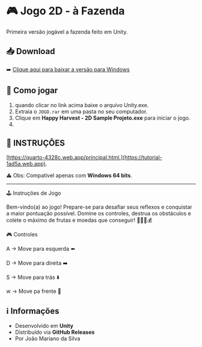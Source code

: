 
# 🎮 Jogo 2D - à Fazenda

Primeira versão jogável a fazenda feito em Unity.

## 📥 Download
➡️ [Clique aqui para baixar a versão para Windows](https://github.com/joao16mariano/Alex-a-Fazenda/releases/download/v1.0/ALEX.rar)

## 🚀 Como jogar
1. quando clicar no link acima baixe o arquivo Unity.exe.
2. Extraia o `JOGO.rar` em uma pasta no seu computador.
3. Clique em **Happy Harvest - 2D Sample Projeto.exe** para iniciar o jogo.
4. 
## 🚀 INSTRUÇÔES
[https://quarto-4328c.web.app/principal.html.](https://tutorial-1ad5a.web.app).

⚠️ Obs: Compatível apenas com **Windows 64 bits**.

---
🕹️ Instruções de Jogo

Bem-vindo(a) ao jogo! Prepare-se para desafiar seus reflexos e conquistar a maior pontuação possível.
Domine os controles, destrua os obstáculos e colete o máximo de frutas e moedas que conseguir! 🍎🍊🍇💰

🎮 Controles

A → Move para esquerda ⬅️

D → Move para direita ➡️

S → Move para trás ⬇️

w → Move pa frente 🔫


## ℹ️ Informações
- Desenvolvido em **Unity**  
- Distribuído via **GitHub Releases**
- Por João Mariano da Silva  
